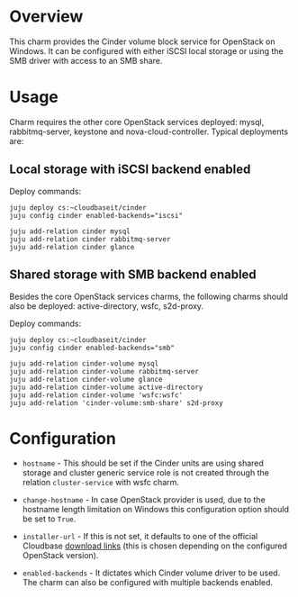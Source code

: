 # Overview

This charm provides the Cinder volume block service for OpenStack on Windows. It can be configured with either iSCSI local storage or using the SMB driver with access to an SMB share.

# Usage

Charm requires the other core OpenStack services deployed: mysql, rabbitmq-server, keystone and nova-cloud-controller. Typical deployments are:

## Local storage with iSCSI backend enabled

Deploy commands:

    juju deploy cs:~cloudbaseit/cinder
    juju config cinder enabled-backends="iscsi"

    juju add-relation cinder mysql
    juju add-relation cinder rabbitmq-server
    juju add-relation cinder glance

## Shared storage with SMB backend enabled

Besides the core OpenStack services charms, the following charms should also be deployed: active-directory, wsfc, s2d-proxy.

Deploy commands:

    juju deploy cs:~cloudbaseit/cinder
    juju config cinder enabled-backends="smb"

    juju add-relation cinder-volume mysql
    juju add-relation cinder-volume rabbitmq-server
    juju add-relation cinder-volume glance
    juju add-relation cinder-volume active-directory
    juju add-relation cinder-volume 'wsfc:wsfc'
    juju add-relation 'cinder-volume:smb-share' s2d-proxy

# Configuration

* `hostname` - This should be set if the Cinder units are using shared storage and cluster generic service role is not created through the relation `cluster-service` with wsfc charm.

* `change-hostname` - In case OpenStack provider is used, due to the hostname length limitation on Windows this configuration option should be set to `True`.

* `installer-url` - If this is not set, it defaults to one of the official Cloudbase [download links](https://cloudbase.it/openstack-windows-storage/) (this is chosen depending on the configured OpenStack version).

* `enabled-backends` - It dictates which Cinder volume driver to be used. The charm can also be configured with multiple backends enabled.

